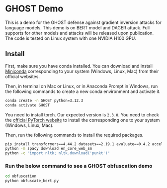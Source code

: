 # GHOST Demo

This is a demo for the GHOST defense against gradient inversion attacks for language models. This demo is on BERT model and DAGER attack. Full supports for other models and attacks will be released upon publication.
The code is tested on Linux system with one NVIDIA H100 GPU.

## Install
First, make sure you have conda installed. You can download and
install [Miniconda](https://www.anaconda.com/docs/getting-started/miniconda/install) corresponding to your system (Windows, Linux, Mac) from their
official websites.

Then, in terminal on Mac or Linux, or in Anaconda Prompt in Windows, run the following commands to create a new conda environment and activate it.

```bash
conda create -n GHOST python=3.12.3
conda activate GHOST
```

You need to install torch. Our expected version is `2.3.0`. You need to check
the [official PyTorch website](https://pytorch.org/get-started/previous-versions/) to install the corresponding one to your system (Windows, Linux, Mac).

Then, run the following commands to install the required packages.
```bash
pip install transformers==4.44.2 datasets==2.19.1 evaluate==0.4.2 accelerate==0.30.1 nltk==3.8.1 spacy==3.8.2 absl-py==2.1.0 rouge_score==0.1.2 scikit-learn==1.6.0 bitsandbytes==0.45.0 peft==0.14.0
python -m spacy download en_core_web_sm
python -c "import nltk; nltk.download('punkt')"
```

<h3>Run the below command to see a GHOST obfuscation demo</h3>

```bash
cd obfuscation
python obfuscate_bert.py
```